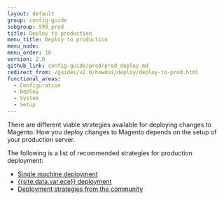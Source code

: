 ```yaml
---
layout: default
group: config-guide
subgroup: 999_prod
title: Deploy to production
menu_title: Deploy to production
menu_node:
menu_order: 10
version: 2.0
github_link: config-guide/prod/prod_deploy.md
redirect_from: /guides/v2.0/howdoi/deploy/deploy-to-prod.html
functional_areas:
  - Configuration
  - Deploy
  - System
  - Setup
---
```


There are different viable strategies available for deploying changes to Magento.
How you deploy changes to Magento depends on the setup of your production server.

The following is a list of recommended strategies for production deployment:

* [Single machine deployment][0]
* [{{site.data.var.ece}} deployment][1]
* [Deployment strategies from the community][2]

[0]: {{page.baseurl}}config-guide/prod/single-machine-deployment.html
[1]: {{page.baseurl}}cloud/reference/discover-deploy.html
[2]: {{site.baseurl}}community/resources/#installdeploy
